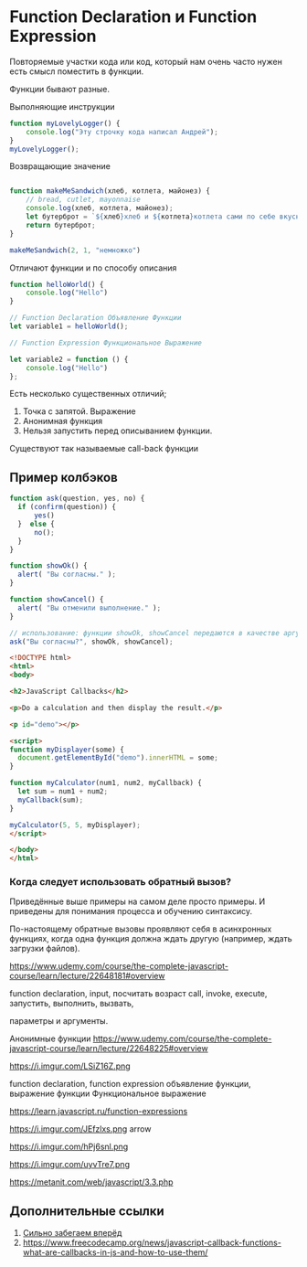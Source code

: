 #  Function Declaration и Function Expression

Повторяемые участки кода или код, который нам очень часто нужен есть смысл поместить в функции. 

Функции бывают разные.

Выполняющие инструкции
````js
function myLovelyLogger() {
    console.log("Эту строчку кода написал Андрей");
}
myLovelyLogger();
````

Возвращающие значение
````js

function makeMeSandwich(хлеб, котлета, майонез) {
    // bread, cutlet, mayonnaise
    console.log(хлеб, котлета, майонез);
    let бутерброт = `${хлеб}хлеб и ${котлета}котлета сами по себе вкусны, но только ${майонез}майонез делает из них настоящий бутик!`
    return бутерброт;
}

makeMeSandwich(2, 1, "немножко")
````

Отличают функции и по способу описания

````js
function helloWorld() {
    console.log("Hello")
}

// Function Declaration Объявление Функции
let variable1 = helloWorld();

// Function Expression Функциональное Выражение

let variable2 = function () {
    console.log("Hello")
};
````

Есть несколько существенных отличий;
1. Точка с запятой. Выражение
2. Анонимная функция
3. Нельзя запустить перед описыванием функции. 

Существуют так называемые call-back функции

## Пример колбэков

````js
function ask(question, yes, no) {
  if (confirm(question)) {
      yes()
  }  else {
      no();
  }
}

function showOk() {
  alert( "Вы согласны." );
}

function showCancel() {
  alert( "Вы отменили выполнение." );
}

// использование: функции showOk, showCancel передаются в качестве аргументов ask
ask("Вы согласны?", showOk, showCancel);
````


````html
<!DOCTYPE html>
<html>
<body>

<h2>JavaScript Callbacks</h2>

<p>Do a calculation and then display the result.</p>

<p id="demo"></p>

<script>
function myDisplayer(some) {
  document.getElementById("demo").innerHTML = some;
}

function myCalculator(num1, num2, myCallback) {
  let sum = num1 + num2;
  myCallback(sum);
}

myCalculator(5, 5, myDisplayer);
</script>

</body>
</html>
````

### Когда следует использовать обратный вызов?

Приведённые выше примеры на самом деле просто примеры. И приведены для понимания процесса и обучению синтаксису. 

По-настоящему обратные вызовы проявляют себя в асинхронных функциях, когда одна функция должна ждать другую (например, ждать загрузки файлов).


https://www.udemy.com/course/the-complete-javascript-course/learn/lecture/22648181#overview

function declaration, input, посчитать возраст call, invoke, execute, запустить, выполнить, вызвать,

параметры и аргументы.

Анонимные функции https://www.udemy.com/course/the-complete-javascript-course/learn/lecture/22648225#overview

https://i.imgur.com/LSiZ16Z.png

function declaration, function expression объявление функции, выражение функции Функциональное выражение

https://learn.javascript.ru/function-expressions

https://i.imgur.com/JEfzlxs.png
arrow

https://i.imgur.com/hPj6snl.png

https://i.imgur.com/uyvTre7.png

https://metanit.com/web/javascript/3.3.php

## Дополнительные ссылки

1. [Сильно забегаем вперёд](https://medium.com/devschacht/anonymous-functions-in-javascript-ff6b9ba85de0)
2. https://www.freecodecamp.org/news/javascript-callback-functions-what-are-callbacks-in-js-and-how-to-use-them/
